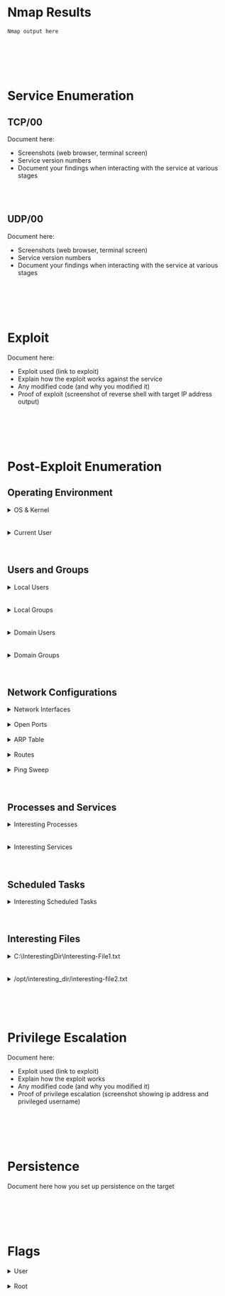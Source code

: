 # **Nmap Results**
```text
Nmap output here
```

<br>
<br>
<br>
<br>

# **Service Enumeration**

## **TCP/00**
Document here:
* Screenshots (web browser, terminal screen)
* Service version numbers
* Document your findings when interacting with the service at various stages

<br>
<br>

## **UDP/00**  
Document here:
* Screenshots (web browser, terminal screen)
* Service version numbers
* Document your findings when interacting with the service at various stages

<br>
<br>
<br>
<br>

# **Exploit**
Document
here:
* Exploit used (link to exploit)
* Explain how the exploit works against the service
* Any modified code (and why you modified it)
* Proof of exploit (screenshot of reverse shell with target IP address output)

<br>
<br>
<br>
<br>

# **Post-Exploit Enumeration**
## **Operating Environment**
<details>
  <summary>OS &amp; Kernel</summary>
  
```text
Document here:
  
- Windows
  - "systeminfo" or "Get-ComputerInfo" or "reg.exe query 'HKLM\SOFTWARE\Microsoft\Windows NT\CurrentVersion'" output
  - Check environment variables:
    - CMD: "set"
    - PowerShell: "Get-ChildItem Env:\"
  
- *nix
  - "uname -a" output
  - "cat /etc/os-release" (or similar) output
  - Check environment variables:
    - "env" or "set"
```
  
</details>

<br>
<br>

<details>
	<summary>Current User</summary>
  
```text
Document here:
 
- Windows
  - "whoami /all" output
  
- *nix
  - "id" output
  - "sudo -l" output
```
  
</details>

<br>
<br>

## **Users and Groups**

<details>
  <summary>Local Users</summary>

```text
Document here any interesting username(s) after running the below commands:
  
- Windows
  - "net user" or "Get-LocalUser" output
  - "net user <username>" or "Get-LocalUser <username> | Select-Object *" to enumerate details about specific users
  - Can you dump and pass/crack hashes from SAM using your current access?

- *nix
  - "cat /etc/passwd" output
```
  
</details>

<br>
<br>

<details>
  <summary>Local Groups</summary>

```text
Document here any interesting group(s) after running the below commands:
  
- Windows
  - "net localgroup" or "Get-LocalGroup" output
  - "net localgroup <group_name>" or "Get-LocalGroupMember <group_name> | Select-Object *" to enumerate users of specific groups
  
- *nix
  - "cat /etc/group" output
  - "cat /etc/group | grep <username>" to check group memberships of specific users
```
  
</details>

<br>
<br>

<details>
  <summary>Domain Users</summary>

```text
Document here any interesting username(s) after running the below commands:
  
- Windows
  - "net user /domain" or "Get-ADUser -Filter * -Properties *" output
  - "net user <username> /domain" or "Get-ADUser -Identity <username> -Properties *" to enumerate details about specific domain users
  - Not a local administrator and can't run PowerShell AD cmdlets?
    - See here: https://notes.benheater.com/books/active-directory/page/powershell-ad-module-on-any-domain-host-as-any-user
  - Can you dump and pass/crack local user / admin hashes from the SAM using your current access?
  - Can you dump and pass/crack hashes from LSA using your current access?

- *nix
  - Check if joined to a domain
    - /usr/sbin/realm list -a
    - /usr/sbin/adcli info <realm_domain_name>

  - No credential:

    - Check for log entries containing possible usernames

      - "find /var/log -type f -readable -exec grep -ail '<realm_domain_name>' {} \; 2>/dev/null"
      - Then, grep through each log file and remove any garbage from potential binary files:

        - Using strings: "strings /var/log/filename | grep -i '<realm_domain_name>'"
        - If strings not available, try using od: "od -An -S 1 /var/log/filename | grep -i '<realm_domain_name>'"
        - If od not available, try grep standalone: "grep -iao '.*<realm_domain_name>.*' /var/log/filename"

      - Validate findings:
        - Check if discovered usernames are valid: "getent passwd <domain_username>"
        - If valid, check user group memberships: List "id <domain_username>"
      - Check domain password and lockout policy for password spray feasibility

    - See "Domain Groups", as certain commands there can reveal some additional usernames

   - With a domain credential:

     - If you have a valid domain user credential, you can try "ldapsearch"
     - Dump all objects from LDAP: "ldapsearch -x -H ldap://dc-ip-here -D 'CN=username,DC=realmDomain,DC=realmTLD' -W -b 'DC=realmDomain,DC=realmTLD' 'objectClass=*'"
     - Dump all users from LDAP: "ldapsearch -x -H ldap://dc-ip-here -D 'CN=username,DC=realmDomain,DC=realmTLD' -W -b 'DC=realmDomain,DC=realmTLD' 'objectClass=account'"


  - If you're root on the domain-joined host:

     - You can try best-effort dumping the SSSD cache:

       - Using strings: "strings /var/lib/sss/db/cache_<realm_domain_name>.ldb | grep -iE '[ou|cn]=.*user.*'" | grep -iv 'disabled' | sort -u
       - If strings not available, try using od: "od -An -S 1 /var/lib/sss/db/cache_<realm_domain_name>.ldb | grep -iE '[ou|cn]=.*user.*'" | grep -iv 'disabled' | sort -u
       - If od not available, try grep standalone: "grep -iao '.*<realm_domain_name>.*' /var/lib/sss/db/cache_<realm_domain_name>.ldb | sed 's/[^[:print:]\r\t]/\n/g' | grep -iE '[ou|cn]=.*user.*' | grep -iv disabled"

     - You can transfer the SSSD TDB cache for local parsing

       - Default file path: /var/lib/sss/db/cache_<realm_domain_name>.tdb
       - You can dump this file with tools such as "tdbtool" or "tdbdump"
```

</details>

<br>
<br>

<details>
  <summary>Domain Groups</summary>

```text
Document here any interesting group(s) after running the below commands:
  
- Windows
  - "net group /domain" or "Get-ADGroup -Filter * -Properties *" output
  - "net group <group_name> /domain" or "Get-ADGroup -Identity <group_name> | Get-ADGroupMember -Recursive" to enumerate members of specific domain groups
  - Not a local administrator and can't run PowerShell AD cmdlets?
    - See here: https://notes.benheater.com/books/active-directory/page/powershell-ad-module-on-any-domain-host-as-any-user

- *nix

  - Check if joined to a domain
    - /usr/sbin/realm list -a
    - /usr/sbin/adcli info <realm_domain_name>

  - No credential:

    - Enumerate default Active Directory security groups: https://learn.microsoft.com/en-us/windows-server/identity/ad-ds/manage/understand-security-groups#default-active-directory-security-groups

      - "getent group 'Domain Admins@<realm_domain_name>'"
      - "getent group 'Domain Users@<realm_domain_name>'"
      - NOTE: "getent" will only return domain group members that have been cached on the local system, not all group members in the domain
      - This can still build a substantial user list for password spraying (check domain password and lockout policy)

  - With a domain credential:

     - If you have a valid domain user credential, you can try "ldapsearch"
     - Dump all objects from LDAP: "ldapsearch -x -H ldap://dc-ip-here -D 'CN=username,DC=realmDomain,DC=realmTLD' -W -b 'DC=realmDomain,DC=realmTLD' 'objectClass=*'"
     - Dump all groups from LDAP: "ldapsearch -x -H ldap://dc-ip-here -D 'CN=username,DC=realmDomain,DC=realmTLD' -W -b 'DC=realmDomain,DC=realmTLD' 'objectClass=group'"

  - If you're root on the domain-joined host:

     - You can try dumping the SSSD cache:

       - Using strings: "strings /var/lib/sss/db/cache_<realm_domain_name>.ldb | grep -i '<realm_domain_name>'"
       - If strings not available, try using od: "od -An -S 1 /var/lib/sss/db/cache_<realm_domain_name>.ldb | grep -i '<realm_domain_name>'"
       - If od not available, try grep standalone: "grep -iao '.*<realm_domain_name>.*' /var/lib/sss/db/cache_<realm_domain_name>.ldb | sed 's/[^[:print:]\r\t]/\n/g' | grep -iE '[ou|cn]=.*group.*' | grep -i '^CN='"

     - You can transfer the SSSD TDB cache for local parsing

       - Default file path: /var/lib/sss/db/cache_<realm_domain_name>.tdb
       - You can dump this file with tools such as "tdbtool" or "tdbdump"
```
  
</details>

<br>
<br>

## **Network Configurations**

<details>
  <summary>Network Interfaces</summary>

```text
Document here any interesting / additional interfaces:
  
- Windows
  - "ipconfig" or "Get-NetAdapter" output
  
- *nix
  - "ip address" or "ifconfig" output
  - If in a stripped down environment and no "ip" or "ifconfig"
    - "hostname -I"
    - "cat /var/lib/dhcp/dhclient.eth0.leases"
```
  
</details>

<br>

<details>
  <summary>Open Ports</summary>

```text
Document here any ports listening on loopback or not available to the outside:
  
- Windows
  - "netstat -ano | findstr /i listening" or "Get-NetTCPConnection -State Listen" output
  
- *nix
  - "netstat -tanup | grep -i listen" or "ss -tanup | grep -i listen" output
  -  If in a stripped down environment and no "netstat" or "ss"
    -  See this shell one-liner: https://notes.benheater.com/books/network-pivoting/page/alternate-ways-to-read-host-network-data#bkmrk-shell-one-liner-1
```
  
</details>

<br>

<details>
  <summary>ARP Table</summary>

```text
If targeting a network and enumerating additional hosts...
Document here:
  
- Windows
  - "arp -a" or "Get-NetNeighbor" output
  
- *nix
  - "ip neigh" or "arp -a" output
    - If in a stripped down environment and now "ip" or "arp"
      - "cat /proc/net/arp"
```  

</details>

<br>

<details>
  <summary>Routes</summary>

```text
If targeting a network and enumerating additional hosts...
Document here:
  
- Windows
  - "route print" or "Get-NetRoute" output
  
- *nix
  - "ip route" or "route" output
  - If in a stripped down environment and no ip or route
    - See this shell one-liner: https://notes.benheater.com/books/network-pivoting/page/alternate-ways-to-read-host-network-data#bkmrk-shell-one-liner
```
  
</details>

<br>

<details>
  <summary>Ping Sweep</summary>

```text
If the host has access to additional routes / interfaces:

  - Look at the IP address space and network mask
  - Find a ping sweep script that will work for the target network
    - Some other ideas here: https://notes.benheater.com/books/network-pivoting/page/alternative-network-scans
  - Or you could try:
  	- Transfering "nmap" or some other host discover tool to the host
  	- Set up a SOCKS proxy and try a port scan through the foothold
```
  
</details>

<br>
<br>

## **Processes and Services**

<details>
  <summary>Interesting Processes</summary>

```text
First...
Enumerate processes:
  
- Windows
  - "tasklist"
  - "Get-Process"
  - "Get-CimInstance -ClassName Win32_Process | Select-Object Name, @{Name = 'Owner' ; Expression = {$owner = $_ | Invoke-CimMethod -MethodName GetOwner -ErrorAction SilentlyContinue ; if ($owner.ReturnValue -eq 0) {$owner.Domain + '\' + $owner.User}}}, CommandLine | Sort-Object Owner | Format-List"
  
- *nix
  - "ps aux --sort user"
  
Then...
Document here:
  - Any interesting processes run by users/administrators
  - Any vulnerable applications
  - Any intersting command line arguments visible
```
  
</details>

<br>
<br>

<details>
  <summary>Interesting Services</summary>

```text
- Windows
  - First...
    Enumerate services:
  	  - "sc.exe query"
  	  	- Then "sc.exe qc <service-name>"
          - List the configuration for any interesting services
  	  - "Get-CimInstance -ClassName Win32_Service | Select-Object Name, StartName, PathName | Sort-Object Name | Format-List"
  - Then...
  	Check for things like:
  	  - Vulnerable service versions
      - Unquoted service path
      - Service path permissions too open?
        - Can you overwrite the service binary?
        - DLL injection?
  
- *nix
  - First...
  	Enumerate services:
      - "service --status-all" or "systemctl list-units --type=service --state=running"
  - Then...
    Check for things like:
      - Vulnerable service versions
      - Configuration files with passwords or other information
      - Writable unit files
          - One-liner to check for writable service unit files: `systemctl list-units --state=running --type=service | grep '\.service' | awk -v FS=' ' '{print $1}' | xargs -I % systemctl status % | grep 'Loaded:' | cut -d '(' -f 2 | cut -d ';' -f 1 | xargs -I % find % -writable 2>/dev/null`
  	  - Writable service binaries  
  
Then...
Document here:
  - Any interesting services or vulnerabilities
  - Any vulnerable service versions
  - Any intersting configuration files
```

</details>

<br>
<br>

## **Scheduled Tasks**

<details>
  <summary>Interesting Scheduled Tasks</summary>

```text
First...
Enumerate scheduled tasks:
  
- Windows
  - schtasks /QUERY /FO LIST /V | findstr /i /c:"taskname" /c:"run as user" /c:"task to run"
  - Get-CimInstance -Namespace Root/Microsoft/Windows/TaskScheduler -ClassName MSFT_ScheduledTask | Select-Object TaskName, @{Name = 'User' ; Expression = {$_.Principal.UserId}}, @{Name = 'Action' ; Expression = {($_.Actions.Execute + ' ' + $_.Actions.Arguments)}} | Format-List
  
- *nix
  - "crontab -l"
  - "cat /etc/cron* 2>/dev/null"
  - "cat /var/spool/cron/crontabs/* 2>/dev/null"
  
Then...
Document here:
  - Any interesting scheduled tasks
  - Any writable paths in the scheduled task
  - Any intersting command line arguments visible
```
  
</details>

<br>
<br>

## **Interesting Files**
<details>
  <summary>C:\InterestingDir\Interesting-File1.txt</summary>

```text
- Windows
  - Check for writable files and directories
      - See https://github.com/0xBEN/CTF-Scripts/blob/main/HackTheBox/Axlle/Find-FileAccess.ps1
  - Check for configuration files with passwords and other interesting info
  - Check for scripts with external dependencies that can be overwritten or changed
  - Some interesting places to check
    - Check PATH variable for current user for possible interesting locations
    - Also check for hidden items
    - PowerShell History File: (Get-PSReadLineOption).HistorySavePath
    - I reference %SYSTEMDRIVE%, as C: is not always the system volume
        - %SYSTEMDRIVE%\interesting_folder
        - %SYSTEMDRIVE%\$RECYCLE.BIN
	    - `Get-ChildItem -Force -File -Recurse "$env:SystemDrive\`$RECYCLE.BIN"`
        - %SYSTEMDRIVE%\Users\user_name
            - Desktop, Downloads, Documents, .ssh, etc
            - AppData (may also have some interesting things in Local, Roaming)
        - %SYSTEMDRIVE%\Windows\System32\drivers\etc\hosts
        - %SYSTEMDRIVE%\inetpub
        - %SYSTEMDRIVE%\Program Files\program_name
        - %SYSTEMDRIVE%\Program Files (x86)\program_name
        - %SYSTEMDRIVE%\ProgramData
        - %SYSTEMDRIVE%\Temp
        - %SYSTEMDRIVE%\Windows\Temp
    - Check the Registry for passwords, configurations, interesting text
        - HKEY_LOCAL_MACHINE or HKLM
        - HKEY_CURRENT_USER or HKCU
        - Search the HKLM hive recursively for the word 'password'
            - "reg query HKLM /f password /t REG_SZ /s"
  
- *nix
  - Check for SUID binaries
      - "find / -type f -perm /4000 -exec ls -l {} \; 2>/dev/null"
  - [Check binary capabilities](https://linux-audit.com/kernel/capabilities/overview/)
      - "getcap-r / 2>/dev/null"
          - If "getcap" command not found, check "/usr/bin/getcap" or "/usr/sbin/getcap" (probably "$PATH" issue)
  - Check for interesting / writable scripts, writable directories or files
      - `find /etc -writable -exec ls -l {} \; 2>/dev/null`
      - `find / -type f \( -user $(whoami) -o -group $(whoami) \) -exec ls -l {} \; 2>/dev/null
  - Check for configuration files with passwords and other interesting info
  - Check for scripts with external dependencies that can be overwritten or changed
  - Use strings on interesting binaries to check for relative binary names and $PATH hijacking
  - Some interesting places to check (check for hidden items)
    - Check PATH variable for current user for possible interesting locations
    - /interesting_folder
    - /home/user_name
      - .profile
      - .bashrc, .zshrc
      - .bash_history, .zsh_history
      - Desktop, Downloads, Documents, .ssh, etc.
      - PowerShell History File: (Get-PSReadLineOption).HistorySavePath
    - /var/www/interesting_folder
    - /var/mail/user_name
    - /opt/interesting_folder
    - /usr/local/interesting_folder
    - /usr/local/bin/interesting_folder
    - /usr/local/share/interesting_folder
    - /etc/hosts
    - /tmp
    - /mnt
    - /media
    - /etc
      - Look for interesting service folders
      - Check for readable and/or writable configuration files
      - May find cleartext passwords
```
 
</details>

<br>
<br>

<details>
  <summary>/opt/interesting_dir/interesting-file2.txt</summary>

```text
Add full file contents
Or snippet of file contents
```
 
</details>

<br>
<br>
<br>
<br>

# **Privilege Escalation**  
Document here:
* Exploit used (link to exploit)
* Explain how the exploit works 
* Any modified code (and why you modified it)
* Proof of privilege escalation (screenshot showing ip address and privileged username)
	
<br>
<br>
<br>
<br>

# **Persistence**
Document here how you set up persistence on the target
  
<br>
<br>
<br>
<br>

# **Flags**

<details>
  <summary>User</summary>

```text
Flag here
```
</details>

<br>

<details>
  <summary>Root</summary>

```text
Flag here
```
  
</details>

<br>
<br>
